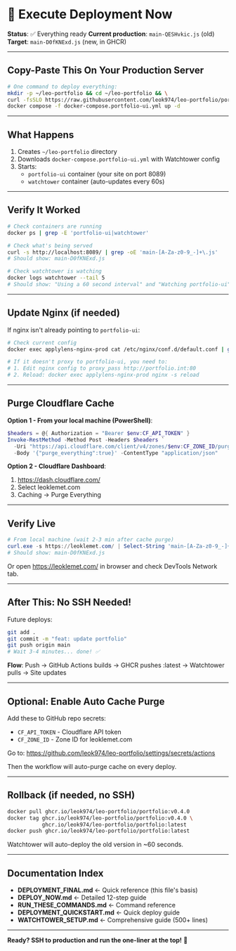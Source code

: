 # 🎯 Execute Deployment Now

**Status**: ✅ Everything ready
**Current production**: `main-QESHvkic.js` (old)
**Target**: `main-D0fKNExd.js` (new, in GHCR)

---

## Copy-Paste This On Your Production Server

```bash
# One command to deploy everything:
mkdir -p ~/leo-portfolio && cd ~/leo-portfolio && \
curl -fsSLO https://raw.githubusercontent.com/leok974/leo-portfolio/portfolio-polish/deploy/docker-compose.portfolio-ui.yml && \
docker compose -f docker-compose.portfolio-ui.yml up -d
```

---

## What Happens

1. Creates `~/leo-portfolio` directory
2. Downloads `docker-compose.portfolio-ui.yml` with Watchtower config
3. Starts:
   - `portfolio-ui` container (your site on port 8089)
   - `watchtower` container (auto-updates every 60s)

---

## Verify It Worked

```bash
# Check containers are running
docker ps | grep -E 'portfolio-ui|watchtower'

# Check what's being served
curl -s http://localhost:8089/ | grep -oE 'main-[A-Za-z0-9_-]+\.js'
# Should show: main-D0fKNExd.js

# Check watchtower is watching
docker logs watchtower --tail 5
# Should show: "Using a 60 second interval" and "Watching portfolio-ui"
```

---

## Update Nginx (if needed)

If nginx isn't already pointing to `portfolio-ui`:

```bash
# Check current config
docker exec applylens-nginx-prod cat /etc/nginx/conf.d/default.conf | grep -A3 "location /"

# If it doesn't proxy to portfolio-ui, you need to:
# 1. Edit nginx config to proxy_pass http://portfolio.int:80
# 2. Reload: docker exec applylens-nginx-prod nginx -s reload
```

---

## Purge Cloudflare Cache

**Option 1 - From your local machine (PowerShell)**:

```powershell
$headers = @{ Authorization = "Bearer $env:CF_API_TOKEN" }
Invoke-RestMethod -Method Post -Headers $headers `
  -Uri "https://api.cloudflare.com/client/v4/zones/$env:CF_ZONE_ID/purge_cache" `
  -Body '{"purge_everything":true}' -ContentType "application/json"
```

**Option 2 - Cloudflare Dashboard**:
1. https://dash.cloudflare.com/
2. Select leoklemet.com
3. Caching → Purge Everything

---

## Verify Live

```powershell
# From local machine (wait 2-3 min after cache purge)
curl.exe -s https://leoklemet.com/ | Select-String 'main-[A-Za-z0-9_-]+\.js'
# Should show: main-D0fKNExd.js
```

Or open https://leoklemet.com/ in browser and check DevTools Network tab.

---

## After This: No SSH Needed!

Future deploys:

```bash
git add .
git commit -m "feat: update portfolio"
git push origin main
# Wait 3-4 minutes... done! ✅
```

**Flow**: Push → GitHub Actions builds → GHCR pushes :latest → Watchtower pulls → Site updates

---

## Optional: Enable Auto Cache Purge

Add these to GitHub repo secrets:
- `CF_API_TOKEN` - Cloudflare API token
- `CF_ZONE_ID` - Zone ID for leoklemet.com

Go to: https://github.com/leok974/leo-portfolio/settings/secrets/actions

Then the workflow will auto-purge cache on every deploy.

---

## Rollback (if needed, no SSH)

```bash
docker pull ghcr.io/leok974/leo-portfolio/portfolio:v0.4.0
docker tag ghcr.io/leok974/leo-portfolio/portfolio:v0.4.0 \
           ghcr.io/leok974/leo-portfolio/portfolio:latest
docker push ghcr.io/leok974/leo-portfolio/portfolio:latest
```

Watchtower will auto-deploy the old version in ~60 seconds.

---

## Documentation Index

- **DEPLOYMENT_FINAL.md** ← Quick reference (this file's basis)
- **DEPLOY_NOW.md** ← Detailed 12-step guide
- **RUN_THESE_COMMANDS.md** ← Command reference
- **DEPLOYMENT_QUICKSTART.md** ← Quick deploy guide
- **WATCHTOWER_SETUP.md** ← Comprehensive guide (500+ lines)

---

**Ready? SSH to production and run the one-liner at the top!** 🚀
